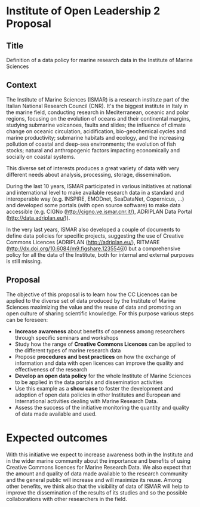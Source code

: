 # Institute of Open Leadership 2 Proposal

## Title
Definition of a data policy for marine research data in the Institute of Marine Sciences

## Context

The Institute of Marine Sciences (ISMAR) is a research institute part of the Italian National Research Council (CNR). It's the biggest institute in Italy in the marine field, conducting research in Mediterranean, oceanic and polar regions, focusing on the evolution of oceans and their continental margins, studying submarine volcanoes, faults and slides; the influence of climate change on oceanic circulation, acidification, bio-geochemical cycles and marine productivity; submarine habitats and ecology, and the increasing pollution of coastal and deep-sea environments; the evolution of fish stocks; natural and anthropogenic factors impacting economically and socially on coastal systems.

This diverse set of interests produces a great variety of data with very different needs about analysis, processing, storage, dissemination.

During the last 10 years, ISMAR participated in various initiatives at national and international level to make available research data in a standard and interoperable way (e.g. INSPIRE, EMODnet, SeaDataNet, Copernicus, …) and developed some portals (with open source software) to make data accessible (e.g. CIGNo (http://cigno.ve.ismar.cnr.it/), ADRIPLAN Data Portal (http://data.adriplan.eu/)).

In the very last years, ISMAR also developed a couple of documents to define data policies for specific projects, suggesting the use of Creative Commons Licences (ADRIPLAN (http://adriplan.eu/), RITMARE (http://dx.doi.org/10.6084/m9.figshare.1235546)) but a comprehensive policy for all the data of the Institute, both for internal and external purposes is still missing.

## Proposal
The objective of this proposal is to learn how the CC Licences can be applied to the diverse set of data produced by the Institute of Marine Sciences maximizing the value and the reuse of data and promoting an open culture of sharing scientific knowledge.
For this purpose various steps can be foreseen:
* **Increase awareness** about benefits of openness among researchers through specific seminars and workshops
* Study how the range of **Creative Commons Licences** can be applied to the different types of marine research data
* Propose **procedures and best practices** on how the exchange of information and data with open licences can improve the quality and effectiveness of the research
* **Develop an open data policy** for the whole Institute of Marine Sciences to be applied in the data portals and dissemination activities
* Use this example as a **show case** to foster the development and adoption of open data policies in other Institutes and European and International activities dealing with Marine Research Data.
* Assess the success of the initiative monitoring the quantity and quality of data made available and used.

# Expected outcomes
With this initiative we expect to increase awareness both in the Institute and in the wider marine community about the importance and benefits of using Creative Commons licences for Marine Research Data.
We also expect that the amount and quality of data made available to the research community and the general public will increase and will maximize its reuse.
Among other benefits, we think also that the visibility of data of ISMAR will help to improve the dissemination of the results of its studies and so the possible collaborations with other researchers in the field.
